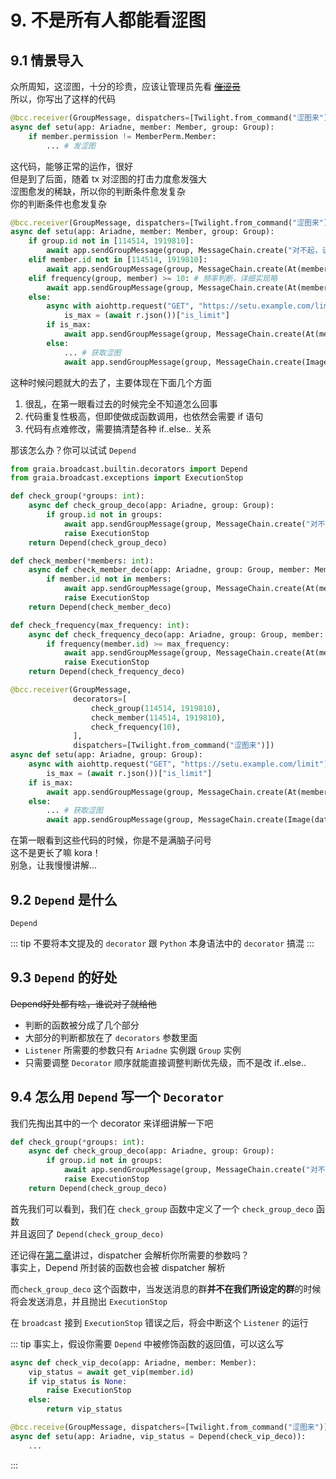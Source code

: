 # 9. 不是所有人都能看涩图

## 9.1 情景导入

众所周知，这涩图，十分的珍贵，应该让管理员先看 ~~[催涩员](https://zh.moegirl.org.cn/%E5%82%AC%E9%80%9D%E5%91%98)~~  
所以，你写出了这样的代码

```python
@bcc.receiver(GroupMessage, dispatchers=[Twilight.from_command("涩图来")])
async def setu(app: Ariadne, member: Member, group: Group):
    if member.permission != MemberPerm.Member:
        ... # 发涩图
```

这代码，能够正常的运作，很好  
但是到了后面，随着 tx 对涩图的打击力度愈发强大  
涩图愈发的稀缺，所以你的判断条件愈发复杂  
你的判断条件也愈发复杂

```python
@bcc.receiver(GroupMessage, dispatchers=[Twilight.from_command("涩图来")])
async def setu(app: Ariadne, member: Member, group: Group):
    if group.id not in [114514, 1919810]:
        await app.sendGroupMessage(group, MessageChain.create("对不起，该群并不能发涩图"))
    elif member.id not in [114514, 1919810]:
        await app.sendGroupMessage(group, MessageChain.create(At(member.id), "对不起，您的权限并不够"))
    elif frequency(group, member) >= 10: # 频率判断，详细实现略
        await app.sendGroupMessage(group, MessageChain.create(At(member.id), "你太快了，能不能持久点"))
    else:
        async with aiohttp.request("GET", "https://setu.example.com/limit") as r:
            is_max = (await r.json())["is_limit"]
        if is_max:
            await app.sendGroupMessage(group, MessageChain.create(At(member.id), "对不起，今天的涩图已经达到上限了哦"))
        else:
            ... # 获取涩图
            await app.sendGroupMessage(group, MessageChain.create(Image(data_bytes=setu)))
```

这种时候问题就大的去了，主要体现在下面几个方面

1. 很乱，在第一眼看过去的时候完全不知道怎么回事
2. 代码重复性极高，但即使做成函数调用，也依然会需要 if 语句
3. 代码有点难修改，需要搞清楚各种 if..else.. 关系

那该怎么办？你可以试试 `Depend`

```python
from graia.broadcast.builtin.decorators import Depend
from graia.broadcast.exceptions import ExecutionStop

def check_group(*groups: int):
    async def check_group_deco(app: Ariadne, group: Group):
        if group.id not in groups:
            await app.sendGroupMessage(group, MessageChain.create("对不起，该群并不能发涩图"))
            raise ExecutionStop
    return Depend(check_group_deco)

def check_member(*members: int):
    async def check_member_deco(app: Ariadne, group: Group, member: Member):
        if member.id not in members:
            await app.sendGroupMessage(group, MessageChain.create(At(member.id), "对不起，您的权限并不够"))
            raise ExecutionStop
    return Depend(check_member_deco)

def check_frequency(max_frequency: int):
    async def check_frequency_deco(app: Ariadne, group: Group, member: Member):
        if frequency(member.id) >= max_frequency:
            await app.sendGroupMessage(group, MessageChain.create(At(member.id), "你太快了，能不能持久点"))
            raise ExecutionStop
    return Depend(check_frequency_deco)

@bcc.receiver(GroupMessage,
              decorators=[
                  check_group(114514, 1919810),
                  check_member(114514, 1919810),
                  check_frequency(10),
              ],
              dispatchers=[Twilight.from_command("涩图来")])
async def setu(app: Ariadne, group: Group):
    async with aiohttp.request("GET", "https://setu.example.com/limit") as r:
        is_max = (await r.json())["is_limit"]
    if is_max:
        await app.sendGroupMessage(group, MessageChain.create(At(member.id), "对不起，今天的涩图已经达到上限了哦"))
    else:
        ... # 获取涩图
        await app.sendGroupMessage(group, MessageChain.create(Image(data_bytes=setu)))
```

在第一眼看到这些代码的时候，你是不是满脑子问号  
这不是更长了嘛 kora！  
别急，让我慢慢讲解...

## 9.2 `Depend` 是什么

`Depend`

::: tip
不要将本文提及的 `decorator` 跟 `Python` 本身语法中的 `decorator` 搞混
:::

## 9.3 `Depend` 的好处

~~Depend好处都有啥，谁说对了就给他~~

- 判断的函数被分成了几个部分
- 大部分的判断都放在了 `decorators` 参数里面
- `Listener` 所需要的参数只有 `Ariadne` 实例跟 `Group` 实例
- 只需要调整 `Decorator` 顺序就能直接调整判断优先级，而不是改 if..else..

## 9.4 怎么用 `Depend` 写一个 `Decorator`

我们先掏出其中的一个 decorator 来详细讲解一下吧

```python
def check_group(*groups: int):
    async def check_group_deco(app: Ariadne, group: Group):
        if group.id not in groups:
            await app.sendGroupMessage(group, MessageChain.create("对不起，该群并不能发涩图"))
            raise ExecutionStop
    return Depend(check_group_deco)
```

首先我们可以看到，我们在 `check_group` 函数中定义了一个 `check_group_deco` 函数  
并且返回了 `Depend(check_group_deco)`

还记得在[第二章](./2_other_event.md#关于-dispatcher)讲过，dispatcher 会解析你所需要的参数吗？  
事实上，Depend 所封装的函数也会被 dispatcher 解析

而`check_group_deco` 这个函数中，当发送消息的群**并不在我们所设定的群**的时候  
将会发送消息，并且抛出 `ExecutionStop`

在 `broadcast` 接到 `ExecutionStop` 错误之后，将会中断这个 `Listener` 的运行

::: tip
事实上，假设你需要 `Depend` 中被修饰函数的返回值，可以这么写

```python
async def check_vip_deco(app: Ariadne, member: Member):
    vip_status = await get_vip(member.id)
    if vip_status is None:
        raise ExecutionStop
    else:
        return vip_status

@bcc.receive(GroupMessage, dispatchers=[Twilight.from_command("涩图来")])
async def setu(app: Ariadne, vip_status = Depend(check_vip_deco)):
    ...
```

:::
